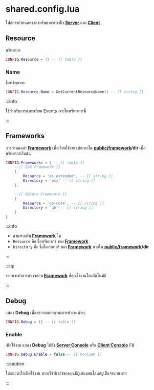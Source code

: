# shared.config.lua

ไฟล์การกำหนดค่าของทรัพยากรทางฝั่ง **[Server](https://en.wikipedia.org/wiki/Server-side)** และ **[Client](https://en.wikipedia.org/wiki/Client-side)**

## Resource

ทรัพยากร

```lua title="บรรทัดที่ 13"
CONFIG.Resource = {} -- [[ table ]]
```

### Name

ชื่อทรัพยากร

```lua title="บรรทัดที่ 14"
CONFIG.Resource.Name = GetCurrentResourceName() -- [[ string ]]
```

:::info

ใช้สำหรับการลงทะเบียน Events ภายในทรัพยากรนี้

:::

## Frameworks

การกำหนดค่า **[Framework](https://en.wikipedia.org/wiki/Framework)** เพื่อเรียกใช้งานรหัสภายใน **[public/framework](../public/framework)/dir** เมื่อทรัพยากรเริ่มต้น

```lua title="บรรทัดที่ 17"
CONFIG.Frameworks = { -- [[ table ]]
    --[[ ESX Framework ]]
    {
        Resource = 'es_extended', -- [[ string ]]
        Directory = 'esx' -- [[ string ]]
    },

    --[[ QBCore Framework ]]
    {
        Resource = 'qb-core', -- [[ string ]]
        Directory = 'qb' -- [[ string ]]
    }
}
```

:::info

- สามารถเพิ่ม **[Framework](https://en.wikipedia.org/wiki/Framework)** ได้
- `Resource` คือ ชื่อทรัพยากร ของ **[Framework](https://en.wikipedia.org/wiki/Framework)**
- `Directory` คือ ชื่อไดเรกทอรี ของ **[Framework](https://en.wikipedia.org/wiki/Framework)** ภายใน **[public/framework](../public/framework)/dir**

:::

:::tip

ระบบจะทำการตรวจสอบ **[Framework](https://en.wikipedia.org/wiki/Framework)** ที่คุณใช้งานโดยอัตโนมัติ

:::

## Debug

แสดง **Debug** เพื่อตรวจสอบสถานะการทำงานต่างๆ

```lua title="บรรทัดที่ 29"
CONFIG.Debug = {} -- [[ table ]]
```

### Enable

เปิดใช้งาน แสดง **Debug** ไปยัง **[Server Console](https://docs.fivem.net/docs/server-manual/server-commands)** หรือ **[Client Console](https://docs.fivem.net/docs/client-manual/console-commands)** <kbd>F8</kbd>

```lua title="บรรทัดที่ 30"
CONFIG.Debug.Enable = false -- [[ boolean ]]
```

:::caution

ไม่แนะนำให้เปิดใช้งาน หากเซิร์ฟเวอร์ของคุณมีผู้เล่นออนไลน์อยู่เป็นจำนวนมาก

:::

